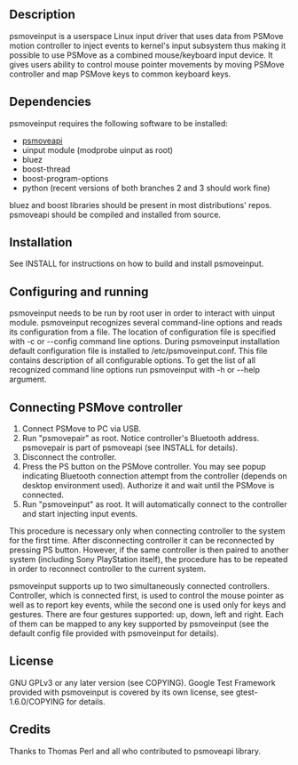 Description
-----------
psmoveinput is a userspace Linux input driver that uses data from PSMove motion
controller to inject events to kernel's input subsystem thus making it possible
to use PSMove as a combined mouse/keyboard input device. It gives users ability
to control mouse pointer movements by moving PSMove controller and map PSMove
keys to common keyboard keys.

Dependencies
------------
psmoveinput requires the following software to be installed:

- [psmoveapi](http://thp.io/2010/psmove/)
- uinput module (modprobe uinput as root)
- bluez
- boost-thread
- boost-program-options
- python (recent versions of both branches 2 and 3 should work fine)

bluez and boost libraries should be present in most distributions' repos.
psmoveapi should be compiled and installed from source.

Installation
------------
See INSTALL for instructions on how to build and install psmoveinput.

Configuring and running
-----------------------
psmoveinput needs to be run by root user in order to interact with uinput module.
psmoveinput recognizes several command-line options and reads its configuration
from a file. The location of configuration file is specified with -c or --config
command line options. During psmoveinput installation default configuration
file is installed to /etc/psmoveinput.conf. This file contains description of
all configurable options.
To get the list of all recognized command line options run psmoveinput with
-h or --help argument.

Connecting PSMove controller
----------------------------
1. Connect PSMove to PC via USB.
2. Run "psmovepair" as root. Notice controller's Bluetooth address. psmovepair
   is part of psmoveapi (see INSTALL for details).
3. Disconnect the controller.
4. Press the PS button on the PSMove controller. You may see popup indicating
   Bluetooth connection attempt from the controller (depends on desktop environment
    used). Authorize it and wait until the PSMove is connected.
5. Run "psmoveinput" as root. It will automatically connect to the controller and
   start injecting input events.

This procedure is necessary only when connecting controller to the system for
the first time. After disconnecting controller it can be reconnected by pressing
PS button. However, if the same controller is then paired to another system
(including Sony PlayStation itself), the procedure has to be repeated in order
to reconnect controller to the current system.

psmoveinput supports up to two simultaneously connected controllers. Controller,
which is connected first, is used to control the mouse pointer as well as to
report key events, while the second one is used only for keys and gestures.
There are four gestures supported: up, down, left and right. Each of them can be
mapped to any key supported by psmoveinput (see the default config file provided
with psmoveinput for details).

License
-------
GNU GPLv3 or any later version (see COPYING).
Google Test Framework provided with psmoveinput is covered by its own license,
see gtest-1.6.0/COPYING for details.

Credits
-------
Thanks to Thomas Perl and all who contributed to psmoveapi library.
